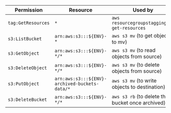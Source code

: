 | Permission         | Resource                                      | Used by                                          |
| ------------------ | --------------------------------------------- | ------------------------------------------------ |
| `tag:GetResources` | `*`                                           | `aws resourcegroupstaggingapi get-resources`     |
| `s3:ListBucket`    | `arn:aws:s3:::${ENV}-*`                       | `aws s3 mv` (to get objects to mv)               |
| `s3:GetObject`     | `arn:aws:s3:::${ENV}-*/*`                     | `aws s3 mv` (to read objects from source)        |
| `s3:DeleteObject`  | `arn:aws:s3:::${ENV}-*/*`                     | `aws s3 mv` (to delete objects from source)      |
| `s3:PutObject`     | `arn:aws:s3:::${ENV}-archived-buckets-data/*` | `aws s3 mv` (to write objects to destination)    |
| `s3:DeleteBucket`  | `arn:aws:s3:::${ENV}-*/*`                     | `aws s3 rb` (to delete the bucket once archived) |
